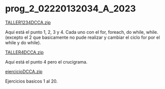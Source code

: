 # prog_2_02220132034_A_2023


[TALLER1234DCCA.zip](https://github.com/DeiverDC/prog_2_02220132034_A_2023/files/10762149/TALLER1234DCCA.zip)

Aquí está el punto 1, 2, 3 y 4. Cada uno con el for, foreach, do while, while. (excepto el 2 que basicamente no pude realizar y cambiar el ciclo for por el while y do while).


[TALLER4DCCA.zip](https://github.com/DeiverDC/prog_2_02220132034_A_2023/files/10819788/TALLER4DCCA.zip)

Aquí está el punto 4 pero el crucigrama.


[ejercicioDCCA.zip](https://github.com/DeiverDC/prog_2_02220132034_A_2023/files/10877425/ejercicioDCCA.zip)

Ejercicios basicos 1 al 20.
